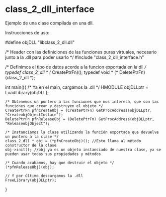 class_2_dll_interface
========

Ejemplo de una clase compilada en una dll.

Instrucciones de uso:

#define objDLL  "libclass_2_dll.dll"

/* Header con las definiciones de las funciones puras virtuales, necesario junto a la .dll para poder usarlo */
#include "class_2_dll_interface.h"

/* Definimos el tipo de datos acorde a la funcion exportada en la dll */
typedef class_2_dll * (* CreatePtrFn)();
typedef void * (* DeletePtrFn)(class_2_dll *);

int main(){
	/* Ya en el main, cargamos la .dll */
	HMODULE objDLLptr = LoadLibrary(objDLL);

	/* Obtenemos un puntero a las funciones que nos interesa, que son las funciones que crean y destruyen el objeto */
	CreatePtrFn pfnCreateObj = (CreatePtrFn) GetProcAddress(objDLLptr, "CreateobjObjectInstace");
	DeletePtrFn pfnReleaseObj = (DeletePtrFn) GetProcAddress(objDLLptr, "ReleaseobjObject");

	/* Instanciamos la clase utilizando la función exportada que devuelve un puntero a la clase */
	class_2_dll * obj = (*pfnCreateObj)(); //Esto llama al método constructor de la clase
	obj->init(); //obj ya es un objeto instanciado de nuestra clase, ya se pueden usar todas sus propiedades y métodos
		
	/* Cuando acabamos, hay que destruir el objeto */
	(*pfnReleaseObj)(obj);

	// Y por último descargamos la .dll
	FreeLibrary(objDLLptr);
}